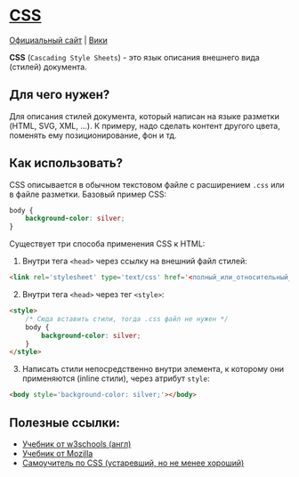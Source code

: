 [self]: data/css
# [CSS][self]

[site]: https://www.w3.org/Style/CSS/Overview.en.html
[wiki]: https://ru.wikipedia.org/wiki/CSS
[Официальный сайт][site] | [Вики][wiki]

**CSS** (`Cascading Style Sheets`) - это язык описания внешнего вида (стилей) документа.

## Для чего нужен?
Для описания стилей документа, который написан на языке разметки (HTML, SVG, XML, ...). К примеру, надо сделать контент другого цвета, поменять ему позиционирование, фон и тд.

## Как использовать?
CSS описывается в обычном текстовом файле с расширением `.css` или в файле разметки. Базовый пример CSS:
```css
body {
    background-color: silver;
}
```
Существует три способа применения CSS к HTML:
1. Внутри тега `<head>` через ссылку на внешний файл стилей:
```html
<link rel='stylesheet' type='text/css' href='<полный_или_относительный_путь_до_файла>.css'>
```
2. Внутри тега `<head>` через тег `<style>`:
```html
<style>
    /* Сюда вставить стили, тогда .css файл не нужен */
    body {
        background-color: silver;
    }
</style>
```
3. Написать стили непосредственно внутри элемента, к которому они применяются (inline стили), через атрибут `style`:
```html
<body style='background-color: silver;'></body>
```

## Полезные ссылки:
- [Учебник от w3schools (англ)](https://www.w3schools.com/css)
- [Учебник от Mozilla](https://developer.mozilla.org/ru/docs/Web/CSS)
- [Самоучитель по CSS (устаревший, но не менее хороший)](http://htmlbook.ru/samcss)
